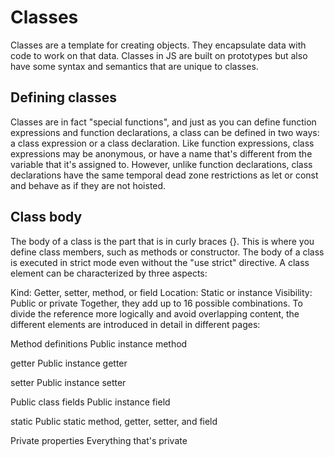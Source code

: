 <h1>Classes</h1>
Classes are a template for creating objects. They encapsulate data with code to work on that data. Classes in JS are built on prototypes but also have some syntax and semantics that are unique to classes.

<h2>Defining classes</h2>
Classes are in fact "special functions", and just as you can define function expressions and function declarations, a class can be defined in two ways: a class expression or a class declaration.
Like function expressions, class expressions may be anonymous, or have a name that's different from the variable that it's assigned to. However, unlike function declarations, class declarations have the same temporal dead zone restrictions as let or const and behave as if they are not hoisted.

<h2>Class body</h2>
The body of a class is the part that is in curly braces {}. This is where you define class members, such as methods or constructor.
The body of a class is executed in strict mode even without the "use strict" directive.
A class element can be characterized by three aspects:

Kind: Getter, setter, method, or field
Location: Static or instance
Visibility: Public or private
Together, they add up to 16 possible combinations. To divide the reference more logically and avoid overlapping content, the different elements are introduced in detail in different pages:

Method definitions
Public instance method

getter
Public instance getter

setter
Public instance setter

Public class fields
Public instance field

static
Public static method, getter, setter, and field

Private properties
Everything that's private
